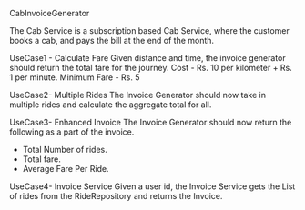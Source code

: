 CabInvoiceGenerator

The Cab Service is a subscription based Cab Service, where the customer books a cab, and pays the bill at the end of the month.

UseCase1 - Calculate Fare
Given distance and time, the invoice generator should return the total fare for the journey.
Cost - Rs. 10 per kilometer + Rs. 1 per minute.
Minimum Fare - Rs. 5

UseCase2- Multiple Rides
The Invoice Generator should now take in multiple rides and calculate the aggregate total for all.

UseCase3- Enhanced Invoice
The Invoice Generator should now return the following as a part of the invoice.
- Total Number of rides.
- Total fare.
- Average Fare Per Ride.

UseCase4- Invoice Service 
Given a user id, the Invoice Service gets the List of rides from the RideRepository and returns the Invoice.

